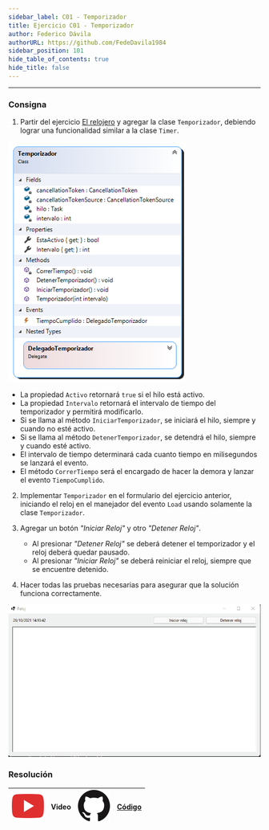 ```yaml
---
sidebar_label: C01 - Temporizador
title: Ejercicio C01 - Temporizador
author: Federico Dávila
authorURL: https://github.com/FedeDavila1984
sidebar_position: 101
hide_table_of_contents: true
hide_title: false
---
```

---
### Consigna
1. Partir del ejercicio [El relojero](../../19-concurrencia/Ejercicios/I01-el-relojero.md) y agregar la clase `Temporizador`, debiendo lograr una funcionalidad similar a la clase `Timer`. 

![Diagrama de clases](/clases/20-Eventos/ejercicios/Temporizador_Diagram.png)

* La propiedad `Activo` retornará `true` si el hilo está activo. 
* La propiedad `Intervalo` retornará el intervalo de tiempo del temporizador y permitirá modificarlo. 
* Si se llama al método `IniciarTemporizador`, se iniciará el hilo, siempre y cuando no esté activo. 
* Si se llama al método `DetenerTemporizador`, se detendrá el hilo, siempre y cuando esté activo.
* El intervalo de tiempo determinará cada cuanto tiempo en milisegundos se lanzará el evento.
* El método `CorrerTiempo` será el encargado de hacer la demora y lanzar el evento `TiempoCumplido`.

2. Implementar `Temporizador` en el formulario del ejercicio anterior, iniciando el reloj en el manejador del evento `Load` usando solamente la clase `Temporizador`. 

3. Agregar un botón *"Iniciar Reloj"* y otro *"Detener Reloj"*. 
   * Al presionar *"Detener Reloj"* se deberá detener el temporizador y el reloj deberá quedar pausado. 
   * Al presionar *"Iniciar Reloj"* se deberá reiniciar el reloj, siempre que se encuentre detenido. 

4. Hacer todas las pruebas necesarias para asegurar que la solución funciona correctamente.

![frmReloj](/clases/20-Eventos/ejercicios/frmReloj.gif)

### Resolución
| ![img](/base/youtube.svg) | Video | ![img](/base/github.svg) | [Código](https://github.com/codeutnfra/programacion_2_laboratorio_2/tree/master/Ejercicios_Resueltos/Clase_20/C01_Temporizador) |
| :-----------------------: | :---: | :----------------------: | :----: |
